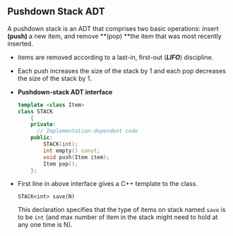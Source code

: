 ## Pushdown Stack ADT

A pushdown stack is an ADT that comprises two basic operations: insert **(push)** a new item, and remove **(pop) **the item that was most recently inserted.

- items are removed according to a last-in, first-out (***LIFO***) discipline.

- Each push increases the size of the stack by 1 and each pop decreases the size of the stack by 1.

- **Pushdown-stack ADT interface**

  ````c++
  template <class Item>
  class STACK
      {
      private:
      	// Implementation-dependent code
      public:
          STACK(int);
          int empty() const;
          void push(Item item);
          Item pop();
      };
  ````

- First line in above interface gives  a C++ template to the class.

  `STACK<int> save(N)`

  This declaration specifies that the type of items on stack named `save` is to be `int` (and max number of item in the stack might need to hold at any one time is N).